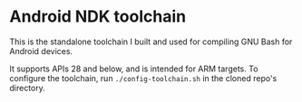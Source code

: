 # Android NDK toolchain

This is the standalone toolchain I built and used for compiling GNU Bash for Android devices.

It supports APIs 28 and below, and is intended for ARM targets.
To configure the toolchain, run `./config-toolchain.sh` in the cloned repo's directory.
